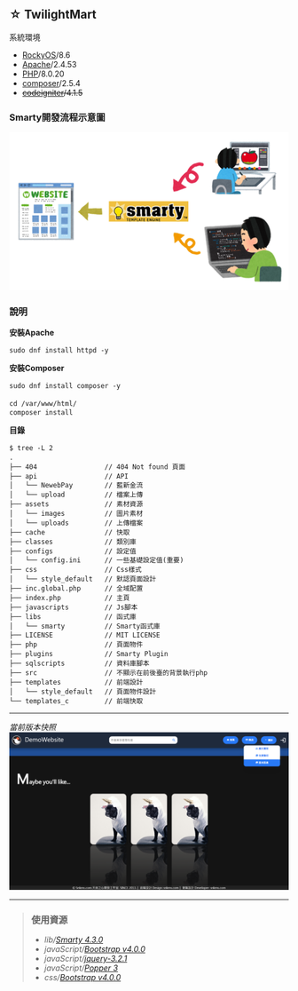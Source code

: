 ## ☆ TwilightMart
系統環境  
- [RockyOS](https://rockylinux.org/zh_TW/news/rocky-linux-8-6-ga-release/)/8.6  
- [Apache](https://httpd.apache.org/)/2.4.53  
- [PHP](https://www.php.net/)/8.0.20  
- [composer](https://getcomposer.org/)/2.5.4  
- ~~[codeigniter](https://codeigniter.tw/)/4.1.5~~  

### Smarty開發流程示意圖
![](assets/Smarty開発プロセス.png)

### 說明
**安裝Apache**  
```shell
sudo dnf install httpd -y
```
**安裝Composer**  
```shell
sudo dnf install composer -y

cd /var/www/html/  
composer install  
```
**目錄**
```diff
$ tree -L 2
.
├── 404                 // 404 Not found 頁面
├── api                 // API 
│   └── NewebPay        // 藍新金流
│   └── upload          // 檔案上傳
├── assets              // 素材資源
│   └── images          // 圖片素材
│   └── uploads         // 上傳檔案
├── cache               // 快取
├── classes             // 類別庫
├── configs             // 設定值
│   └── config.ini      // 一些基礎設定值(重要)
├── css                 // Css樣式
│   └── style_default   // 默認頁面設計
├── inc.global.php      // 全域配置
├── index.php           // 主頁
├── javascripts         // Js腳本
├── libs                // 函式庫
│   └── smarty          // Smarty函式庫
├── LICENSE             // MIT LICENSE
├── php                 // 頁面物件
├── plugins             // Smarty Plugin
├── sqlscripts          // 資料庫腳本
├── src                 // 不顯示在前後臺的背景執行php
├── templates           // 前端設計
│   └── style_default   // 頁面物件設計
└── templates_c         // 前端快取
```
- - -
_當前版本快照_  
![](assets/Template2.png)
- - -
> ### 使用資源  
> * _lib/[Smarty 4.3.0](https://www.smarty.net)_  
> * _javaScript/[Bootstrap v4.0.0](https://getbootstrap.com)_  
> * _javaScript/[jquery-3.2.1](https://jquery.com)_  
> * _javaScript/[Popper 3](https://github.com/vusion/popper.js)_  
> * _css/[Bootstrap v4.0.0](https://getbootstrap.com)_  
